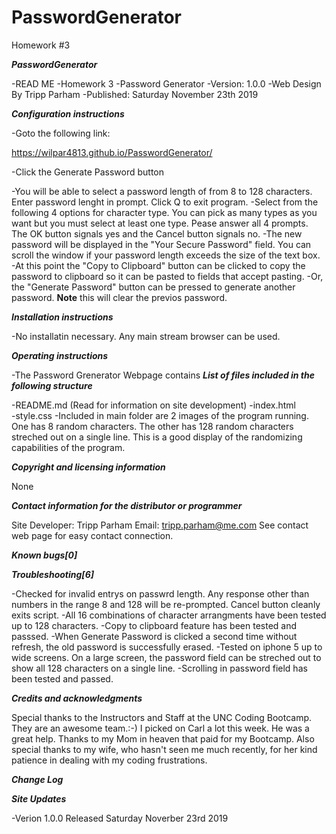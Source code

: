 # PasswordGenerator
Homework #3


***PasswordGenerator***

-READ ME 
-Homework 3 
-Password Generator
-Version: 1.0.0 
-Web Design By Tripp Parham 
-Published: Saturday November 23th 2019

***Configuration instructions***

-Goto the following link:

https://wilpar4813.github.io/PasswordGenerator/

-Click the Generate Password button

-You will be able to select a password length of from 8 to 128 characters.  Enter password lenght in prompt.  Click Q to exit program.
-Select from the following 4 options for character type.  You can pick as many types as you want but you must select at least one type.  Pease answer all 4 prompts.  The OK button signals yes and the Cancel button signals no.
-The new password will be displayed in the "Your Secure Password" field.  You can scroll the window if your password length exceeds the size of the text box.
-At this point the "Copy to Clipboard" button can be clicked to copy the password to clipboard so it can be pasted to fields that accept pasting.
-Or, the "Generate Password" button can be pressed to generate another password.  **Note** this will clear the previos password.

***Installation instructions***

-No installatin necessary. Any main stream browser can be used.

***Operating instructions***

-The Password Grenerator Webpage contains
***List of files included in the following structure***

-README.md (Read for information on site development) 
-index.html  
-style.css
-Included in main folder are 2 images of the program running.  One has 8 random characters.  The other has 128 random characters streched out on a single line.  This is a good display of the randomizing capabilities of the program.

***Copyright and licensing information***

None

***Contact information for the distributor or programmer***

Site Developer: Tripp Parham Email: tripp.parham@me.com See contact web page for easy contact connection.

***Known bugs[0]***


***Troubleshooting[6]***

-Checked for invalid entrys on passwrd length.  Any response other than numbers in the range 8 and 128 will be re-prompted.  Cancel button cleanly exits script.
-All 16 combinations of character arrangments have been tested up to 128 characters.
-Copy to clipboard feature has been tested and passsed.
-When Generate Password is clicked a second time without refresh, the old password is successfully erased.
-Tested on iphone 5 up to wide screens.  On a large screen, the password field can be streched out to show all 128 characters on a single line.
-Scrolling in password field has been tested and passed.

***Credits and acknowledgments***

Special thanks to the Instructors and Staff at the UNC Coding Bootcamp. They are an awesome team.:-) I picked on Carl a lot this week.  He was a great help.  Thanks to my Mom in heaven that paid for my Bootcamp. Also special thanks to my wife, who hasn't seen me much recently, for her kind patience in dealing with my coding frustrations.

***Change Log***

***Site Updates***

-Verion 1.0.0 Released Saturday Noverber 23rd 2019